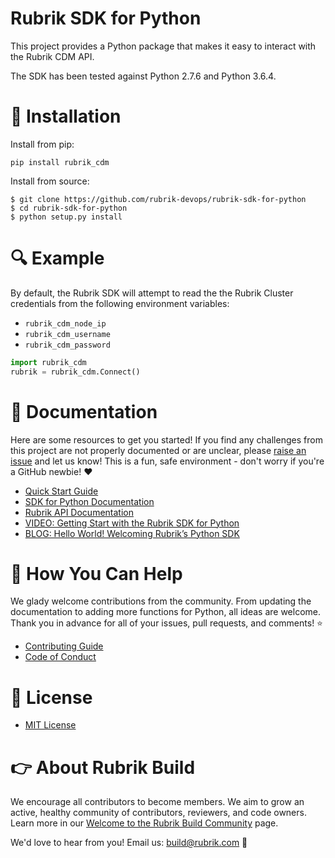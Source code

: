 # Rubrik SDK for Python

This project provides a Python package that makes it easy to interact with the Rubrik CDM API.

The SDK has been tested against Python 2.7.6 and Python 3.6.4.

# :hammer: Installation

Install from pip:

`pip install rubrik_cdm`

Install from source:
```
$ git clone https://github.com/rubrik-devops/rubrik-sdk-for-python
$ cd rubrik-sdk-for-python
$ python setup.py install
```

# :mag: Example

By default, the Rubrik SDK will attempt to read the the Rubrik Cluster credentials from the following environment variables:

* `rubrik_cdm_node_ip`
* `rubrik_cdm_username`
* `rubrik_cdm_password`

```py
import rubrik_cdm
rubrik = rubrik_cdm.Connect()
```

# :blue_book: Documentation 

Here are some resources to get you started! If you find any challenges from this project are not properly documented or are unclear, please [raise an issue](https://github.com/rubrikinc/rubrik-sdk-for-python/issues/new/choose) and let us know! This is a fun, safe environment - don't worry if you're a GitHub newbie! :heart:

* [Quick Start Guide](https://github.com/rubrikinc/rubrik-sdk-for-python/blob/master/docs/quick-start.md)
* [SDK for Python Documentation](https://rubrik.gitbook.io/rubrik-sdk-for-python/)
* [Rubrik API Documentation](https://github.com/rubrikinc/api-documentation)
* [VIDEO: Getting Start with the Rubrik SDK for Python](https://www.youtube.com/watch?v=wd1PxPOd3f8&feature=youtu.be)
* [BLOG: Hello World! Welcoming Rubrik’s Python SDK](https://www.rubrik.com/blog/introducing-rubrik-python-sdk/)

# :muscle: How You Can Help

We glady welcome contributions from the community. From updating the documentation to adding more functions for Python, all ideas are welcome. Thank you in advance for all of your issues, pull requests, and comments! :star:

* [Contributing Guide](CONTRIBUTING.md)
* [Code of Conduct](CODE_OF_CONDUCT.md)

# :pushpin: License

* [MIT License](LICENSE)

# :point_right: About Rubrik Build

We encourage all contributors to become members. We aim to grow an active, healthy community of contributors, reviewers, and code owners. Learn more in our [Welcome to the Rubrik Build Community](https://github.com/rubrikinc/welcome-to-rubrik-build) page.

We'd  love to hear from you! Email us: build@rubrik.com :love_letter:
